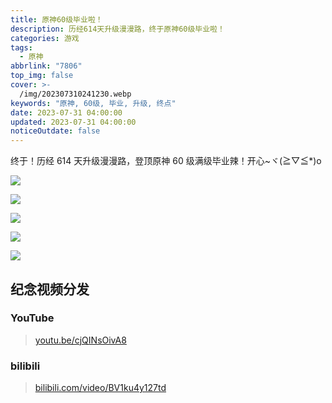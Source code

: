 ```yaml
---
title: 原神60级毕业啦！
description: 历经614天升级漫漫路，终于原神60级毕业啦！
categories: 游戏
tags:
  - 原神
abbrlink: "7806"
top_img: false
cover: >-
  /img/202307310241230.webp
keywords: "原神, 60级, 毕业, 升级, 终点"
date: 2023-07-31 04:00:00
updated: 2023-07-31 04:00:00
noticeOutdate: false
---
```


终于！历经 614 天升级漫漫路，登顶原神 60 级满级毕业辣！开心~ヾ(≧▽≦\*)o

![](/img/202307310333651.webp)

![](/img/202307310333656.webp)

![](/img/202307310333655.webp)

![](/img/202307310333654.webp)

![](/img/202307310333653.webp)

## 纪念视频分发

### YouTube

> [youtu.be/cjQINsOivA8](https://youtu.be/cjQINsOivA8)

### bilibili

> [bilibili.com/video/BV1ku4y127td](https://www.bilibili.com/video/BV1ku4y127td/?share_source=copy_web&vd_source=fad28c3dbd9214bb50e66f8dd77d9f46)
